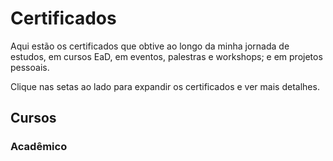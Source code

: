 # Certificados

Aqui estão os certificados que obtive ao longo da minha jornada de estudos, em cursos EaD, em eventos, palestras e workshops; e em projetos pessoais.

Clique nas setas ao lado para expandir os certificados e ver mais detalhes.

## Cursos

### Acadêmico

